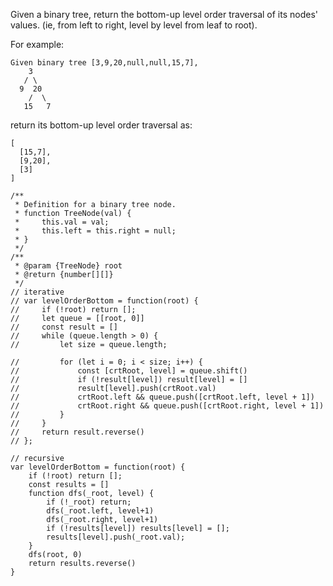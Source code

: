 Given a binary tree, return the bottom-up level order traversal of its nodes' values. (ie, from left to right, level by level from leaf to root).

For example:
```
Given binary tree [3,9,20,null,null,15,7],
    3
   / \
  9  20
    /  \
   15   7
```
return its bottom-up level order traversal as:
```
[
  [15,7],
  [9,20],
  [3]
]
```
```
/**
 * Definition for a binary tree node.
 * function TreeNode(val) {
 *     this.val = val;
 *     this.left = this.right = null;
 * }
 */
/**
 * @param {TreeNode} root
 * @return {number[][]}
 */
// iterative
// var levelOrderBottom = function(root) {
//     if (!root) return [];
//     let queue = [[root, 0]]
//     const result = []
//     while (queue.length > 0) {
//         let size = queue.length;

//         for (let i = 0; i < size; i++) {
//             const [crtRoot, level] = queue.shift()
//             if (!result[level]) result[level] = []
//             result[level].push(crtRoot.val)
//             crtRoot.left && queue.push([crtRoot.left, level + 1])
//             crtRoot.right && queue.push([crtRoot.right, level + 1])
//         }
//     }
//     return result.reverse()
// };

// recursive
var levelOrderBottom = function(root) {
    if (!root) return [];
    const results = []
    function dfs(_root, level) {
        if (!_root) return;
        dfs(_root.left, level+1)
        dfs(_root.right, level+1)
        if (!results[level]) results[level] = [];
        results[level].push(_root.val);
    }
    dfs(root, 0)
    return results.reverse()
}
```